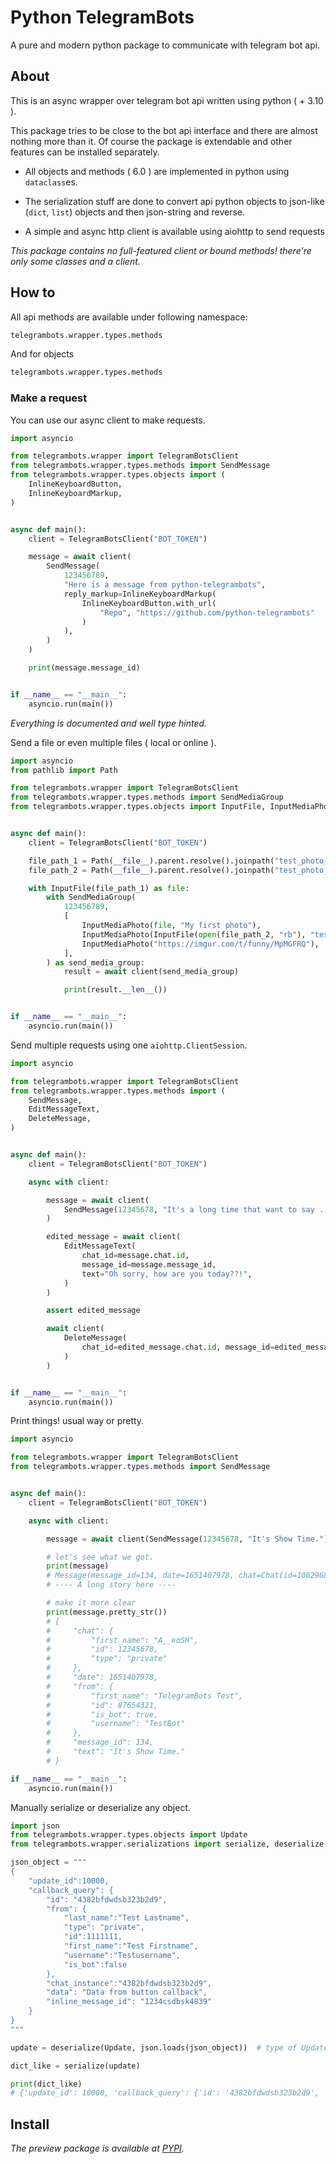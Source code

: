 # Python TelegramBots

A pure and modern python package to communicate with telegram bot api.

## About

This is an async wrapper over telegram bot api written using python ( + 3.10 ).

This package tries to be close to the bot api interface and there are almost
nothing more than it. Of course the package is extendable and other features
can be installed separately.

- All objects and methods ( 6.0 ) are implemented in python using `dataclass`es.

- The serialization stuff are done to convert api python objects to json-like (`dict`, `list`) objects and then json-string and reverse.

- A simple and async http client is available using aiohttp to send requests

_This package contains no full-featured client or bound methods! there're only some classes and a client._

## How to

All api methods are available under following namespace:

```py
telegrambots.wrapper.types.methods
```

And for objects

```py
telegrambots.wrapper.types.methods
```

### Make a request

You can use our async client to make requests.

```py
import asyncio

from telegrambots.wrapper import TelegramBotsClient
from telegrambots.wrapper.types.methods import SendMessage
from telegrambots.wrapper.types.objects import (
    InlineKeyboardButton,
    InlineKeyboardMarkup,
)


async def main():
    client = TelegramBotsClient("BOT_TOKEN")

    message = await client(
        SendMessage(
            123456789,
            "Here is a message from python-telegrambots",
            reply_markup=InlineKeyboardMarkup(
                InlineKeyboardButton.with_url(
                    "Repo", "https://github.com/python-telegrambots"
                )
            ),
        )
    )

    print(message.message_id)


if __name__ == "__main__":
    asyncio.run(main())

```

_Everything is documented and well type hinted._

Send a file or even multiple files ( local or online ).

```py
import asyncio
from pathlib import Path

from telegrambots.wrapper import TelegramBotsClient
from telegrambots.wrapper.types.methods import SendMediaGroup
from telegrambots.wrapper.types.objects import InputFile, InputMediaPhoto


async def main():
    client = TelegramBotsClient("BOT_TOKEN")

    file_path_1 = Path(__file__).parent.resolve().joinpath("test_photo_1.jpg")
    file_path_2 = Path(__file__).parent.resolve().joinpath("test_photo_2.jpg")

    with InputFile(file_path_1) as file:
        with SendMediaGroup(
            123456789,
            [
                InputMediaPhoto(file, "My first photo"),
                InputMediaPhoto(InputFile(open(file_path_2, "rb"), "test_photo_2.jpg")),
                InputMediaPhoto("https://imgur.com/t/funny/MpMGFRQ"),
            ],
        ) as send_media_group:
            result = await client(send_media_group)

            print(result.__len__())


if __name__ == "__main__":
    asyncio.run(main())
```

Send multiple requests using one `aiohttp.ClientSession`.

``` py
import asyncio

from telegrambots.wrapper import TelegramBotsClient
from telegrambots.wrapper.types.methods import (
    SendMessage,
    EditMessageText,
    DeleteMessage,
)


async def main():
    client = TelegramBotsClient("BOT_TOKEN")

    async with client:

        message = await client(
            SendMessage(12345678, "It's a long time that want to say ... I love you.")
        )

        edited_message = await client(
            EditMessageText(
                chat_id=message.chat.id,
                message_id=message.message_id,
                text="Oh sorry, how are you today??!",
            )
        )

        assert edited_message

        await client(
            DeleteMessage(
                chat_id=edited_message.chat.id, message_id=edited_message.message_id
            )
        )


if __name__ == "__main__":
    asyncio.run(main())

```

Print things! usual way or pretty.

```py
import asyncio

from telegrambots.wrapper import TelegramBotsClient
from telegrambots.wrapper.types.methods import SendMessage


async def main():
    client = TelegramBotsClient("BOT_TOKEN")

    async with client:

        message = await client(SendMessage(12345678, "It's Show Time."))

        # let's see what we got.
        print(message)
        # Message(message_id=134, date=1651407978, chat=Chat(id=106296897, ...
        # ---- A long story here ----

        # make it more clear
        print(message.pretty_str())
        # {
        #     "chat": {
        #         "first_name": "A̤̮ʀαՏH",
        #         "id": 12345678,
        #         "type": "private"
        #     },
        #     "date": 1651407978,
        #     "from": {
        #         "first_name": "TelegramBots Test",
        #         "id": 87654321,
        #         "is_bot": true,
        #         "username": "TestBot"
        #     },
        #     "message_id": 134,
        #     "text": "It's Show Time."
        # }

if __name__ == "__main__":
    asyncio.run(main())
```

Manually serialize or deserialize any object.

```py
import json
from telegrambots.wrapper.types.objects import Update
from telegrambots.wrapper.serializations import serialize, deserialize

json_object = """
{
    "update_id":10000,
    "callback_query": {
        "id": "4382bfdwdsb323b2d9",
        "from": {
            "last_name":"Test Lastname",
            "type": "private",
            "id":1111111,
            "first_name":"Test Firstname",
            "username":"Testusername",
            "is_bot":false
        },
        "chat_instance":"4382bfdwdsb323b2d9",
        "data": "Data from button callback",
        "inline_message_id": "1234csdbsk4839"
    }
}
"""

update = deserialize(Update, json.loads(json_object))  # type of Update

dict_like = serialize(update)

print(dict_like)
# {'update_id': 10000, 'callback_query': {'id': '4382bfdwdsb323b2d9', 'from': {'id': 1111111, 'is_bot': False, 'first_name': 'Test Firstname', 'last_name': 'Test Lastname', 'username': 'Testusername'}, 'chat_instance': '4382bfdwdsb323b2d9', 'inline_message_id': '1234csdbsk4839', 'data': 'Data from button callback'}}

```

## Install

_The preview package is available at [PYPI](https://pypi.org/project/telegrambots)._
